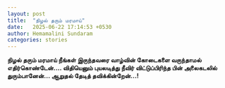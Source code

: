 ```yaml
---
layout: post
title:  "நிழல் தரும் மரமாய்"
date:   2025-06-22 17:14:53 +0530
author: Hemamalini Sundaram
categories: stories
---
```


**நிழல் தரும் மரமாய் நீங்கள் இருந்தவரை வாழ்வின் கோடைகளை வருந்தாமல் எதிர்கொண்டேன்\....
விதியெனும் புயலடித்து நீவிர் விட்டுப்பிரிந்த பின் அலைகடலில் துரும்பானேன்\... ஆறுதல்
தேடித் தவிக்கின்றேன்\...!**
